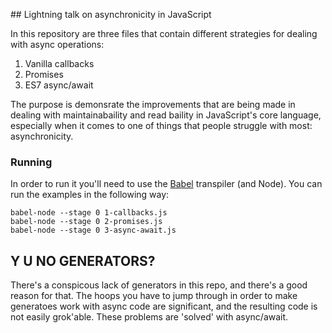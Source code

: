 ## Lightning talk on asynchronicity in JavaScript

In this repository are three files that contain different strategies for dealing with async operations:

1. Vanilla callbacks
2. Promises
3. ES7 async/await

The purpose is demonsrate the improvements that are being made in dealing with maintainabaility and read baility in JavaScript's core language, especially when it comes to one of things that people struggle with most: asynchronicity.

### Running

In order to run it you'll need to use the [Babel](http://babeljs.io/) transpiler (and Node). You can run the examples in the following way:

```
babel-node --stage 0 1-callbacks.js
babel-node --stage 0 2-promises.js
babel-node --stage 0 3-async-await.js
```

## Y U NO GENERATORS?

There's a conspicous lack of generators in this repo, and there's a good reason for that. The hoops you have to jump through in order to make generatoes work with async code are significant, and the resulting code is not easily grok'able. These problems are 'solved' with async/await.